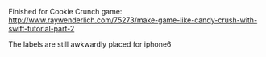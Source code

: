 Finished for Cookie Crunch game: http://www.raywenderlich.com/75273/make-game-like-candy-crush-with-swift-tutorial-part-2

The labels are still awkwardly placed for iphone6

